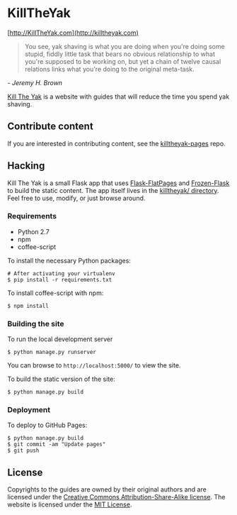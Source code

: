 # KillTheYak

[http://KillTheYak.com](http://killtheyak.com)

> You see, yak shaving is what you are doing when you're doing some stupid, fiddly little task that bears no obvious relationship to what you're supposed to be working on, but yet a chain of twelve causal relations links what you're doing to the original meta-task.

<cite>- Jeremy H. Brown</cite>

[Kill The Yak][KillTheYak] is a website with guides that will reduce the time you spend yak shaving.

## Contribute content

If you are interested in contributing content, see the [killtheyak-pages][] repo.

## Hacking

Kill The Yak is a small Flask app that uses [Flask-FlatPages](https://github.com/SimonSapin/Flask-FlatPages) and [Frozen-Flask](https://github.com/SimonSapin/Frozen-Flask) to build the static content. The app itself lives in the [killtheyak/ directory](https://github.com/killtheyak/killtheyak.github.io/tree/master/killtheyak). Feel free to use, modify, or just browse around.

### Requirements

- Python 2.7
- npm
- coffee-script

To install the necessary Python packages:

```
# After activating your virtualenv
$ pip install -r requirements.txt
```

To install coffee-script with npm:

```
$ npm install
```

### Building the site

To run the local development server

```
$ python manage.py runserver
```

You can browse to `http://localhost:5000/` to view the site.

To build the static version of the site:

```
$ python manage.py build
```

### Deployment

To deploy to GitHub Pages:

```
$ python manage.py build
$ git commit -am "Update pages"
$ git push
```

## License

Copyrights to the guides are owned by their original authors and are licensed under the [Creative Commons Attribution-Share-Alike license][CC-SA].  The website is licensed under the [MIT License](https://github.com/killtheyak/killtheyak.github.io/blob/master/LICENSE).

[KillTheYak]: http://killtheyak.com
[killtheyak-pages]: https://github.com/killtheyak/killtheyak-pages
[MIT License]: https://github.com/killtheyak/killtheyak.github.io/blob/master/LICENSE
[CC-SA]: https://creativecommons.org/licenses/by-sa/3.0/legalcode
